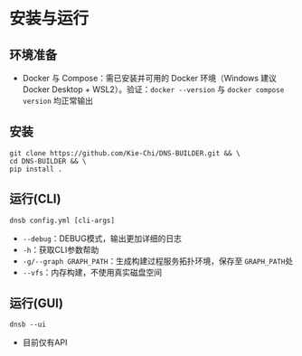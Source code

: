 # 安装与运行

## 环境准备

- Docker 与 Compose：需已安装并可用的 Docker 环境（Windows 建议 Docker Desktop + WSL2）。验证：`docker --version` 与 `docker compose version` 均正常输出

## 安装

```shell
git clone https://github.com/Kie-Chi/DNS-BUILDER.git && \
cd DNS-BUILDER && \
pip install .
```

## 运行(CLI)

```shell
dnsb config.yml [cli-args]
```

- `--debug`：DEBUG模式，输出更加详细的日志
- `-h`：获取CLI参数帮助
- `-g/--graph GRAPH_PATH`：生成构建过程服务拓扑环境，保存至 `GRAPH_PATH`处
- `--vfs`：内存构建，不使用真实磁盘空间

## 运行(GUI)

```shell
dnsb --ui
```

- 目前仅有API
